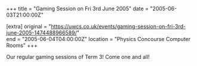+++
title = "Gaming Session on Fri 3rd June 2005"
date = "2005-06-03T21:00:00Z"

[extra]
original = "https://uwcs.co.uk/events/gaming-session-on-fri-3rd-june-2005-1474488966589/"    
end = "2005-06-04T04:00:00Z"
location = "Physics Concourse Computer Rooms"
+++

Our regular gaming sessions of Term 3\! Come one and all\!

